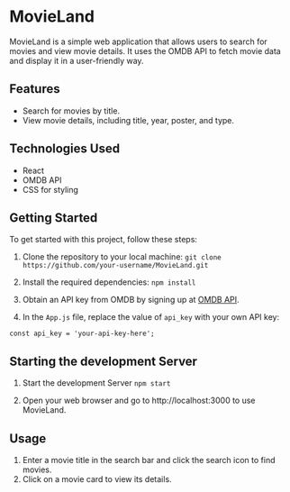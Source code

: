 # MovieLand

MovieLand is a simple web application that allows users to search for movies and view movie details. It uses the OMDB API to fetch movie data and display it in a user-friendly way.

## Features

- Search for movies by title.
- View movie details, including title, year, poster, and type.

## Technologies Used

- React
- OMDB API
- CSS for styling

## Getting Started

To get started with this project, follow these steps:

1. Clone the repository to your local machine:
```git clone https://github.com/your-username/MovieLand.git```

2. Install the required dependencies:
```npm install```

3. Obtain an API key from OMDB by signing up at [OMDB API](http://www.omdbapi.com/apikey.aspx).

4. In the `App.js` file, replace the value of `api_key` with your own API key:

```const api_key = 'your-api-key-here';```

## Starting the development Server

1. Start the development Server
```npm start```

2. Open your web browser and go to http://localhost:3000 to use MovieLand.

## Usage
1. Enter a movie title in the search bar and click the search icon to find movies.
2. Click on a movie card to view its details.